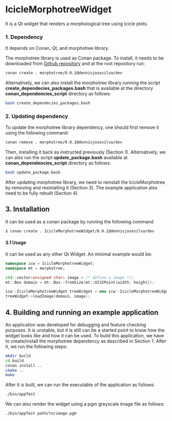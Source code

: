 # IcicleMorphotreeWidget

It is a Qt widget that renders a morphological tree using icicle plots.

### 1. Dependency

It depends on Conan, Qt, and morphotree library. 

The morphotree library is used as Conan package. To install, it needs to be downloaded from [Github repository](https://github.com/dennisjosesilva/morphotree)  and at the root repository run:  

```bash
conan create . morphotree/0.0.1@dennisjosesilva/dev
```

Alternatively, we can also install the morphotree library running the script **create_dependecies_packages.bash** that is available at the directory  **conan_dependencies_script** directory as follows:

```bash
bash create_dependecies_packages.bash
```

### 2. Updating dependency

To update the morphotree library dependency, one should first remove it using the following command:

```bash
conan remove . morphotree/0.0.1@dennisjosesilva/dev
```

Then, installing it back as instructed previously (Section 1). Alternatively, we can also run the script **update_package.bash** available at **conan_dependencies_script** directory as follows: 

```bash
bash update_package.bash
```

After updating morphotree library, we need to reinstall the IcicleMorphotree by removing and resintalling it (Section 3). The example application also need to be fully rebuilt (Section 4).

## 3. Installation

It can be used as a conan package by running the following command

```bash
$ conan create . IcicleMorphotreeWidget/0.0.1@dennisjosesilva/dev
```

#### 3.1 Usage

It can be used as any other Qt Widget. An minimal example would be:

```cpp
namespace icw = IcicleMorphotreeWidget;
namespace mt = morphotree;

std::vector<unsigned char> image = /* define a image */;
mt::Box domain = mt::Box::fromSize(mt::UI32Point{width, height});

icw::IcicleMorphotreeWidget treeWidget = new icw::IcicleMorphotreeWidget;
treeWidget->loadImage(domain, image);
```

## 4. Building and running an example application

An application was developed for debugging and feature checking  purposes. It is  unstable, but it is still can be a started point to know how the widget looks like and how it can be used.  To build this application, we have to create/install the morphotree dependency as described in Section 1. After it, we run the following steps:

```bash
mkdir build
cd build
conan install ..
cmake ..
make
```

After it is built, we can run the executable of the application as follows:

```bash
./bin/appTest
```

We can also render the widget using a pgm greyscale image file as follows:

```bash
./bin/appTest path/to/image.pgm
```
